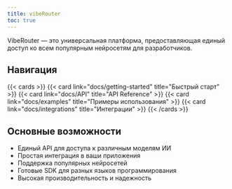 ```yaml
---
title: vibeRouter
toc: true
---
```


VibeRouter — это универсальная платформа, предоставляющая единый доступ ко всем популярным нейросетям для разработчиков.

## Навигация

<!-- Нужно добавить иконки в карточки через icon -->

{{< cards >}}
  {{< card link="docs/getting-started" title="Быстрый старт" >}}
  {{< card link="docs/API" title="API Reference" >}}
  {{< card link="docs/examples" title="Примеры использования" >}}
  {{< card link="docs/integrations" title="Интеграции" >}}
{{< /cards >}}

## Основные возможности

- Единый API для доступа к различным моделям ИИ
- Простая интеграция в ваши приложения
- Поддержка популярных нейросетей
- Готовые SDK для разных языков программирования
- Высокая производительность и надежность
